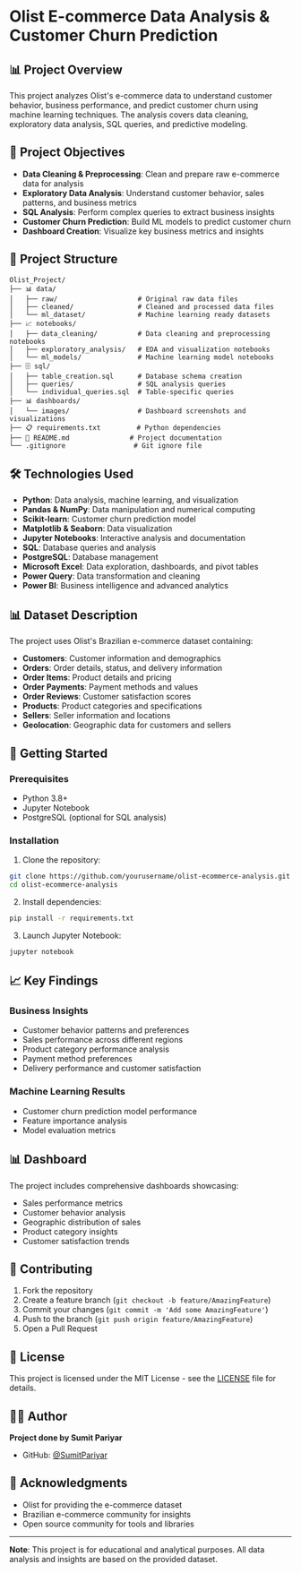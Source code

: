 # Olist E-commerce Data Analysis & Customer Churn Prediction

## 📊 Project Overview

This project analyzes Olist's e-commerce data to understand customer behavior, business performance, and predict customer churn using machine learning techniques. The analysis covers data cleaning, exploratory data analysis, SQL queries, and predictive modeling.

## 🎯 Project Objectives

- **Data Cleaning & Preprocessing**: Clean and prepare raw e-commerce data for analysis
- **Exploratory Data Analysis**: Understand customer behavior, sales patterns, and business metrics
- **SQL Analysis**: Perform complex queries to extract business insights
- **Customer Churn Prediction**: Build ML models to predict customer churn
- **Dashboard Creation**: Visualize key business metrics and insights

## 📁 Project Structure

```
Olist_Project/
├── 📊 data/
│   ├── raw/                    # Original raw data files
│   ├── cleaned/                # Cleaned and processed data files
│   └── ml_dataset/             # Machine learning ready datasets
├── 📈 notebooks/
│   ├── data_cleaning/          # Data cleaning and preprocessing notebooks
│   ├── exploratory_analysis/   # EDA and visualization notebooks
│   └── ml_models/              # Machine learning model notebooks
├── 🗄️ sql/
│   ├── table_creation.sql      # Database schema creation
│   ├── queries/                # SQL analysis queries
│   └── individual_queries.sql  # Table-specific queries
├── 📊 dashboards/
│   └── images/                 # Dashboard screenshots and visualizations
├── 📋 requirements.txt         # Python dependencies
├── 📖 README.md               # Project documentation
└── .gitignore                 # Git ignore file
```

## 🛠️ Technologies Used

- **Python**: Data analysis, machine learning, and visualization
- **Pandas & NumPy**: Data manipulation and numerical computing
- **Scikit-learn**: Customer churn prediction model
- **Matplotlib & Seaborn**: Data visualization
- **Jupyter Notebooks**: Interactive analysis and documentation
- **SQL**: Database queries and analysis
- **PostgreSQL**: Database management
- **Microsoft Excel**: Data exploration, dashboards, and pivot tables
- **Power Query**: Data transformation and cleaning
- **Power BI**: Business intelligence and advanced analytics

## 📊 Dataset Description

The project uses Olist's Brazilian e-commerce dataset containing:

- **Customers**: Customer information and demographics
- **Orders**: Order details, status, and delivery information
- **Order Items**: Product details and pricing
- **Order Payments**: Payment methods and values
- **Order Reviews**: Customer satisfaction scores
- **Products**: Product categories and specifications
- **Sellers**: Seller information and locations
- **Geolocation**: Geographic data for customers and sellers

## 🚀 Getting Started

### Prerequisites

- Python 3.8+
- Jupyter Notebook
- PostgreSQL (optional for SQL analysis)

### Installation

1. Clone the repository:
```bash
git clone https://github.com/yourusername/olist-ecommerce-analysis.git
cd olist-ecommerce-analysis
```

2. Install dependencies:
```bash
pip install -r requirements.txt
```

3. Launch Jupyter Notebook:
```bash
jupyter notebook
```

## 📈 Key Findings

### Business Insights
- Customer behavior patterns and preferences
- Sales performance across different regions
- Product category performance analysis
- Payment method preferences
- Delivery performance and customer satisfaction

### Machine Learning Results
- Customer churn prediction model performance
- Feature importance analysis
- Model evaluation metrics

## 📊 Dashboard

The project includes comprehensive dashboards showcasing:
- Sales performance metrics
- Customer behavior analysis
- Geographic distribution of sales
- Product category insights
- Customer satisfaction trends

## 🤝 Contributing

1. Fork the repository
2. Create a feature branch (`git checkout -b feature/AmazingFeature`)
3. Commit your changes (`git commit -m 'Add some AmazingFeature'`)
4. Push to the branch (`git push origin feature/AmazingFeature`)
5. Open a Pull Request

## 📝 License

This project is licensed under the MIT License - see the [LICENSE](LICENSE) file for details.

## 👨‍💻 Author

**Project done by Sumit Pariyar**
- GitHub: [@SumitPariyar](https://github.com/SumitPariyar)

## 🙏 Acknowledgments

- Olist for providing the e-commerce dataset
- Brazilian e-commerce community for insights
- Open source community for tools and libraries

---

**Note**: This project is for educational and analytical purposes. All data analysis and insights are based on the provided dataset. 